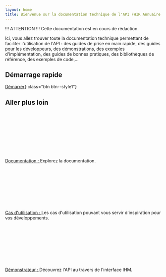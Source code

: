 ```yaml
---
layout: home
title: Bienvenue sur la documentation technique de l'API FHIR Annuaire Santé en libre accès
---
```



!!! ATTENTION !!! Cette documentation est en cours de rédaction. 

Ici, vous allez trouver toute la documentation technique permettant de faciliter l'utilisation de l'API : des guides de prise en main rapide, des guides pour les développeurs, des démonstrations, des exemples d'implémentation, des guides de bonnes pratiques, des bibliothèques de référence, des exemples de code,...

## Démarrage rapide
[Démarrer](pages/quick-start/readme.md){:class="btn  btn--style1"}

## Aller plus loin


<div class="row">
    <div class="col col-12 col-md-3">
        <svg class="svg-icon svg-edit" aria-hidden="true" focusable="false"><use xlink:href="{{ '/assets/ans/svg-icons/icon-sprite.svg#edit' | relative_url }}"></use></svg><br/>
        <span  class="doc-section-title"><a href="./pages/hub.html">Documentation : </a></span>
        Explorez la documentation.
    </div>
    <div class="col col-12 col-md-3">
        <svg class="svg-icon svg-edit" aria-hidden="true" focusable="false"><use xlink:href="{{ '/assets/ans/svg-icons/icon-sprite.svg#folder' | relative_url }}"></use></svg><br/>
        <span  class="doc-section-title"><a href="./pages/hub.html#usecase">Cas d'utilisation : </a></span>
        Les cas d'utilisation pouvant vous servir d'inspiration pour vos développements.
    </div>
    <div class="col col-12 col-md-3">
        <svg class="svg-icon svg-edit" aria-hidden="true" focusable="false"><use xlink:href="{{ '/assets/ans/svg-icons/icon-sprite.svg#view-projection' | relative_url }}"></use></svg><br/>
        <span  class="doc-section-title"><a href="https://portail.openfhir.annuaire.sante.fr/" target="_blank">Démonstrateur : </a></span>
        Découvrez l'API au travers de l'interface IHM.
    </div>

</div>
